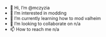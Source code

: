 - 👋 Hi, I’m @mczyzia
- 👀 I’m interested in modding
- 🌱 I’m currently learning how to mod valheim
- 💞️ I’m looking to collaborate on n/a
- 📫 How to reach me n/a

<!---
mczyzia/mczyzia is a ✨ special ✨ repository because its `README.md` (this file) appears on your GitHub profile.
You can click the Preview link to take a look at your changes.
--->
